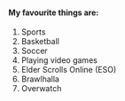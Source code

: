 #### My favourite things are:
1. Sports
  1. Basketball
  2. Soccer
2. Playing video games
  1. Elder Scrolls Online (ESO)
  2. Brawlhalla
  3. Overwatch
